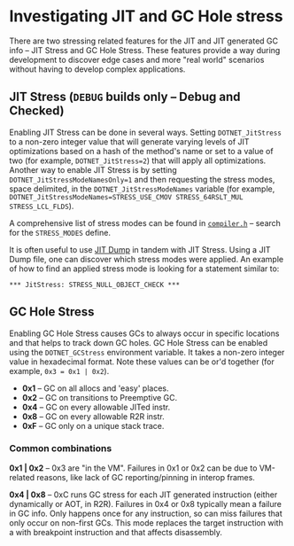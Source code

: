 # Investigating JIT and GC Hole stress

There are two stressing related features for the JIT and JIT generated GC info &ndash; JIT Stress and GC Hole Stress. These features provide a way during development to discover edge cases and more "real world" scenarios without having to develop complex applications.

## JIT Stress (`DEBUG` builds only &ndash; Debug and Checked)

Enabling JIT Stress can be done in several ways. Setting `DOTNET_JitStress` to a non-zero integer value that will generate varying levels of JIT optimizations based on a hash of the method's name or set to a value of two (for example, `DOTNET_JitStress=2`) that will apply all optimizations. Another way to enable JIT Stress is by setting `DOTNET_JitStressModeNamesOnly=1` and then requesting the stress modes, space delimited, in the `DOTNET_JitStressModeNames` variable (for example, `DOTNET_JitStressModeNames=STRESS_USE_CMOV STRESS_64RSLT_MUL STRESS_LCL_FLDS`).

A comprehensive list of stress modes can be found in [`compiler.h`](/src/coreclr/jit/compiler.h) &ndash; search for the `STRESS_MODES` define.

It is often useful to use [JIT Dump](./viewing-jit-dumps.md) in tandem with JIT Stress. Using a JIT Dump file, one can discover which stress modes were applied. An example of how to find an applied stress mode is looking for a statement similar to:

```
*** JitStress: STRESS_NULL_OBJECT_CHECK ***
```

## GC Hole Stress

Enabling GC Hole Stress causes GCs to always occur in specific locations and that helps to track down GC holes. GC Hole Stress can be enabled using the `DOTNET_GCStress` environment variable. It takes a non-zero integer value in hexadecimal format. Note these values can be or'd together (for example, `0x3 = 0x1 | 0x2`).

- **0x1** &ndash; GC on all allocs and 'easy' places.
- **0x2** &ndash; GC on transitions to Preemptive GC.
- **0x4** &ndash; GC on every allowable JITed instr.
- **0x8** &ndash; GC on every allowable R2R instr.
- **0xF** &ndash; GC only on a unique stack trace.

### Common combinations

**0x1 | 0x2** &ndash; 0x3 are "in the VM". Failures in 0x1 or 0x2 can be due to VM-related reasons, like lack of GC reporting/pinning in interop frames.

**0x4 | 0x8** &ndash; 0xC runs GC stress for each JIT generated instruction (either dynamically or AOT, in R2R). Failures in 0x4 or 0x8 typically mean a failure in GC info. Only happens once for any instruction, so can miss failures that only occur on non-first GCs. This mode replaces the target instruction with a with breakpoint instruction and that affects disassembly.
